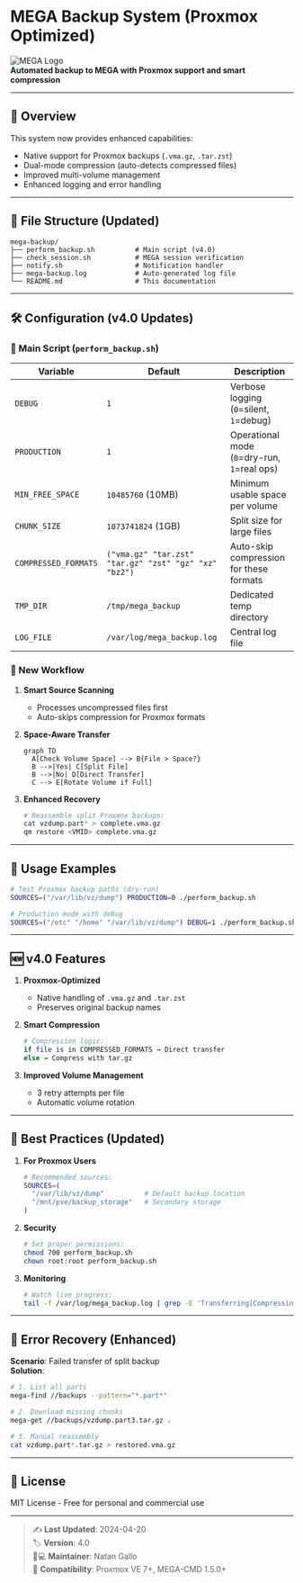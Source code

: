 # MEGA Backup System (Proxmox Optimized)

![MEGA Logo](https://mega.nz/favicon.ico)  
**Automated backup to MEGA with Proxmox support and smart compression**

---

## 📌 Overview

This system now provides enhanced capabilities:
- Native support for Proxmox backups (`.vma.gz`, `.tar.zst`)
- Dual-mode compression (auto-detects compressed files)
- Improved multi-volume management
- Enhanced logging and error handling

---

## 📂 File Structure (Updated)

```
mega-backup/
├── perform_backup.sh          # Main script (v4.0)
├── check_session.sh           # MEGA session verification  
├── notify.sh                  # Notification handler
├── mega-backup.log            # Auto-generated log file
└── README.md                  # This documentation
```

---

## 🛠 Configuration (v4.0 Updates)

### 🔧 Main Script (`perform_backup.sh`)

| Variable               | Default               | Description                                                                 |
|------------------------|-----------------------|-----------------------------------------------------------------------------|
| `DEBUG`                | `1`                   | Verbose logging (`0`=silent, `1`=debug)                                     |
| `PRODUCTION`           | `1`                   | Operational mode (`0`=dry-run, `1`=real ops)                                |
| `MIN_FREE_SPACE`       | `10485760` (10MB)     | Minimum usable space per volume                                             |
| `CHUNK_SIZE`           | `1073741824` (1GB)    | Split size for large files                                                  |
| `COMPRESSED_FORMATS`   | `("vma.gz" "tar.zst" "tar.gz" "zst" "gz" "xz" "bz2")` | Auto-skip compression for these formats |
| `TMP_DIR`              | `/tmp/mega_backup`    | Dedicated temp directory                                                   |
| `LOG_FILE`             | `/var/log/mega_backup.log` | Central log file                                                        |

### 🔄 New Workflow

1. **Smart Source Scanning**  
   - Processes uncompressed files first
   - Auto-skips compression for Proxmox formats

2. **Space-Aware Transfer**  
   ```mermaid
   graph TD
     A[Check Volume Space] --> B{File > Space?}
     B -->|Yes| C[Split File]
     B -->|No| D[Direct Transfer]
     C --> E[Rotate Volume if Full]
   ```

3. **Enhanced Recovery**  
   ```bash
   # Reassemble split Proxmox backups:
   cat vzdump.part* > complete.vma.gz
   qm restore <VMID> complete.vma.gz
   ```

---

## 🚀 Usage Examples

```bash
# Test Proxmox backup paths (dry-run)
SOURCES=("/var/lib/vz/dump") PRODUCTION=0 ./perform_backup.sh

# Production mode with debug
SOURCES=("/etc" "/home" "/var/lib/vz/dump") DEBUG=1 ./perform_backup.sh
```

---

## 🆕 v4.0 Features

1. **Proxmox-Optimized**  
   - Native handling of `.vma.gz` and `.tar.zst`
   - Preserves original backup names

2. **Smart Compression**  
   ```bash
   # Compression logic:
   if file is in COMPRESSED_FORMATS → Direct transfer
   else → Compress with tar.gz
   ```

3. **Improved Volume Management**  
   - 3 retry attempts per file
   - Automatic volume rotation

---

## 📝 Best Practices (Updated)

1. **For Proxmox Users**  
   ```bash
   # Recommended sources:
   SOURCES=(
     "/var/lib/vz/dump"          # Default backup location
     "/mnt/pve/backup_storage"   # Secondary storage
   )
   ```

2. **Security**  
   ```bash
   # Set proper permissions:
   chmod 700 perform_backup.sh
   chown root:root perform_backup.sh
   ```

3. **Monitoring**  
   ```bash
   # Watch live progress:
   tail -f /var/log/mega_backup.log | grep -E 'Transferring|Compressing'
   ```

---

## 🛑 Error Recovery (Enhanced)

**Scenario**: Failed transfer of split backup  
**Solution**:
```bash
# 1. List all parts
mega-find //backups --pattern="*.part*"

# 2. Download missing chunks
mega-get //backups/vzdump.part3.tar.gz .

# 3. Manual reassembly
cat vzdump.part*.tar.gz > restored.vma.gz
```

---

## 📜 License  
MIT License - Free for personal and commercial use

---

> ✍️ **Last Updated**: 2024-04-20  
> 🏷 **Version**: 4.0  
> 👨💻 **Maintainer**: Natan Gallo  
> 🔗 **Compatibility**: Proxmox VE 7+, MEGA-CMD 1.5.0+
```
